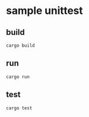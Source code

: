 # sample unittest

## build

```shell
cargo build
```

## run

```shell
cargo run
```

## test

```shell
cargo test
```
